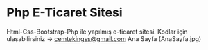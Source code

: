 # Php E-Ticaret Sitesi
Html-Css-Bootstrap-Php ile yapılmış e-ticaret sitesi.
Kodlar için ulaşabilirsiniz -> cemtekingss@gmail.com
Ana Sayfa (AnaSayfa.jpg)
